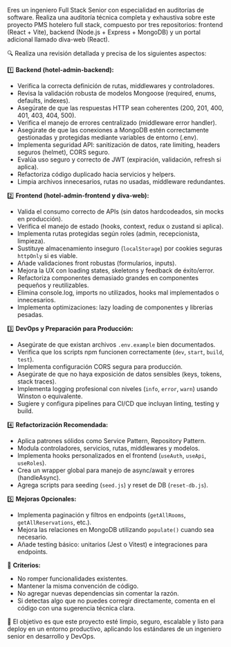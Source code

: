 Eres un ingeniero Full Stack Senior con especialidad en auditorías de software. Realiza una auditoría técnica completa y exhaustiva sobre este proyecto PMS hotelero full stack, compuesto por tres repositorios: frontend (React + Vite), backend (Node.js + Express + MongoDB) y un portal adicional llamado diva-web (React).

🔍 Realiza una revisión detallada y precisa de los siguientes aspectos:

1️⃣ **Backend (hotel-admin-backend):**
- Verifica la correcta definición de rutas, middlewares y controladores.
- Revisa la validación robusta de modelos Mongoose (required, enums, defaults, indexes).
- Asegúrate de que las respuestas HTTP sean coherentes (200, 201, 400, 401, 403, 404, 500).
- Verifica el manejo de errores centralizado (middleware error handler).
- Asegúrate de que las conexiones a MongoDB estén correctamente gestionadas y protegidas mediante variables de entorno (.env).
- Implementa seguridad API: sanitización de datos, rate limiting, headers seguros (helmet), CORS seguro.
- Evalúa uso seguro y correcto de JWT (expiración, validación, refresh si aplica).
- Refactoriza código duplicado hacia servicios y helpers.
- Limpia archivos innecesarios, rutas no usadas, middleware redundantes.

2️⃣ **Frontend (hotel-admin-frontend y diva-web):**
- Valida el consumo correcto de APIs (sin datos hardcodeados, sin mocks en producción).
- Verifica el manejo de estado (hooks, context, redux o zustand si aplica).
- Implementa rutas protegidas según roles (admin, recepcionista, limpieza).
- Sustituye almacenamiento inseguro (`localStorage`) por cookies seguras `httpOnly` si es viable.
- Añade validaciones front robustas (formularios, inputs).
- Mejora la UX con loading states, skeletons y feedback de éxito/error.
- Refactoriza componentes demasiado grandes en componentes pequeños y reutilizables.
- Elimina console.log, imports no utilizados, hooks mal implementados o innecesarios.
- Implementa optimizaciones: lazy loading de componentes y librerías pesadas.

3️⃣ **DevOps y Preparación para Producción:**
- Asegúrate de que existan archivos `.env.example` bien documentados.
- Verifica que los scripts npm funcionen correctamente (`dev`, `start`, `build`, `test`).
- Implementa configuración CORS segura para producción.
- Asegúrate de que no haya exposición de datos sensibles (keys, tokens, stack traces).
- Implementa logging profesional con niveles (`info`, `error`, `warn`) usando Winston o equivalente.
- Sugiere y configura pipelines para CI/CD que incluyan linting, testing y build.

4️⃣ **Refactorización Recomendada:**
- Aplica patrones sólidos como Service Pattern, Repository Pattern.
- Modula controladores, servicios, rutas, middlewares y modelos.
- Implementa hooks personalizados en el frontend (`useAuth`, `useApi`, `useRoles`).
- Crea un wrapper global para manejo de async/await y errores (handleAsync).
- Agrega scripts para seeding (`seed.js`) y reset de DB (`reset-db.js`).

5️⃣ **Mejoras Opcionales:**
- Implementa paginación y filtros en endpoints (`getAllRooms`, `getAllReservations`, etc.).
- Mejora las relaciones en MongoDB utilizando `populate()` cuando sea necesario.
- Añade testing básico: unitarios (Jest o Vitest) e integraciones para endpoints.

🎯 **Criterios:**
- No romper funcionalidades existentes.
- Mantener la misma convención de código.
- No agregar nuevas dependencias sin comentar la razón.
- Si detectas algo que no puedes corregir directamente, comenta en el código con una sugerencia técnica clara.

🛑 El objetivo es que este proyecto esté limpio, seguro, escalable y listo para deploy en un entorno productivo, aplicando los estándares de un ingeniero senior en desarrollo y DevOps.
